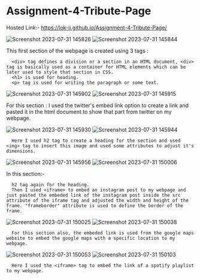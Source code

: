 # Assignment-4-Tribute-Page

Hosted Link:- https://lok-ii.github.io/Assignment-4-Tribute-Page/

![Screenshot 2023-07-31 145826](https://github.com/Lok-ii/Assignment-4-Tribute-Page/assets/129180844/d996b206-aae0-4ce9-a853-45f48dc65a22)
![Screenshot 2023-07-31 145844](https://github.com/Lok-ii/Assignment-4-Tribute-Page/assets/129180844/71f1ad09-fb7e-41aa-878a-360ce04b0f1b)

This first section of the webpage is created using 3 tags :

      <div> tag defines a division or a section in an HTML document, <div> tag is basically used as a container for HTML elements which can be later used to style that section in CSS.
      <h1> is used for heading.
      <p> tag is used for writing the paragraph or some text.

![Screenshot 2023-07-31 145902](https://github.com/Lok-ii/Assignment-4-Tribute-Page/assets/129180844/54b6f8e8-8bcc-42af-9233-67eb900f7065)
![Screenshot 2023-07-31 145915](https://github.com/Lok-ii/Assignment-4-Tribute-Page/assets/129180844/c63e6b1f-6081-433f-a1d2-3d3fd69b35e7)

For this section :
      I used the twitter's embed link option to create a link and pasted it in the html document to show that part from twitter on my webpage.
      
![Screenshot 2023-07-31 145930](https://github.com/Lok-ii/Assignment-4-Tribute-Page/assets/129180844/84476f94-8137-4f6b-b0fd-b04a421c4154)
![Screenshot 2023-07-31 145944](https://github.com/Lok-ii/Assignment-4-Tribute-Page/assets/129180844/e027ecb3-c228-4203-b067-d4baaf73e768)


      Here I used h2 tag to create a heading for the section and used <img> tag to insert this image and used some attributes to adjust it's dimensions.

![Screenshot 2023-07-31 145956](https://github.com/Lok-ii/Assignment-4-Tribute-Page/assets/129180844/92fcb670-b9bc-4a09-8af6-0d65130897f7)
![Screenshot 2023-07-31 150006](https://github.com/Lok-ii/Assignment-4-Tribute-Page/assets/129180844/e11c8c6e-d216-4068-9345-8dc5ac90652e)

In this section:-

      h2 tag again for the heading.
      Then I used <iframe> to embed an instagram post to my webpage and just pasted the embeded link of the instagram post inside the src attribute of the iframe tag and adjusted the width and height of the frame. "frameborder" attribute is used to define the border of the frame.

![Screenshot 2023-07-31 150025](https://github.com/Lok-ii/Assignment-4-Tribute-Page/assets/129180844/fc47080a-d747-458e-8d7d-c850938cf821)
![Screenshot 2023-07-31 150038](https://github.com/Lok-ii/Assignment-4-Tribute-Page/assets/129180844/14282536-a9f2-43c6-9c26-1d2523b89b94)


      For this section also, the embeded link is used from the google maps website to embed the google maps with a specific location to my webpage.

![Screenshot 2023-07-31 150053](https://github.com/Lok-ii/Assignment-4-Tribute-Page/assets/129180844/45168ed3-eaa3-4bff-a266-b3ef3a17df73)
![Screenshot 2023-07-31 150103](https://github.com/Lok-ii/Assignment-4-Tribute-Page/assets/129180844/363995f9-2949-4f94-9368-2a29671fe0d5)


      Here I used the <iframe> tag to embed the link of a spotify playlist to my webpage.

